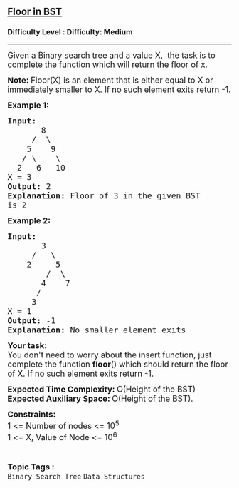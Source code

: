 <h2><a href="https://www.geeksforgeeks.org/problems/implementing-floor-in-bst/1">Floor in BST</a></h2><h3>Difficulty Level : Difficulty: Medium</h3><hr><div class="problems_problem_content__Xm_eO"><p><span style="font-size:18px">Given a Binary search tree and a value X,&nbsp; the task is to complete the function which will return the floor of x.</span></p>

<p><span style="font-size:18px"><strong>Note: </strong>Floor(X) is an element that is either equal to X or immediately smaller to X. If no such element exits return -1. </span></p>

<p><span style="font-size:18px"><strong>Example 1:</strong></span></p>

<pre><span style="font-size:18px"><strong>Input:
</strong>       8
&nbsp;    /  \
&nbsp;   5    9
&nbsp;  / \    \
&nbsp; 2   6   10
X = 3
<strong>Output: </strong>2<strong>
Explanation: </strong>Floor of 3 in the given BST
is 2</span></pre>

<p><span style="font-size:18px"><strong>Example 2:</strong></span></p>

<pre><span style="font-size:18px"><strong>Input:
</strong>       3
&nbsp;    /   \
&nbsp;   2     5
&nbsp;       /  \
&nbsp;      4    7
&nbsp;     /
&nbsp;    3
X = 1
<strong>Output: </strong>-1<strong>
Explanation: </strong>No smaller element exits</span></pre>

<p><span style="font-size:18px"><strong>Your task:</strong><br>
You don't need to worry about the insert function, just complete the function <strong>floor</strong>() which should return the floor of X.&nbsp;If no such element exits return -1.</span></p>

<p><span style="font-size:18px"><strong>Expected Time Complexity:&nbsp;</strong>O(Height of the BST)<br>
<strong>Expected Auxiliary Space:&nbsp;</strong>O(Height of the BST).</span></p>

<p><span style="font-size:18px"><strong>Constraints:</strong><br>
1 &lt;= Number of nodes&nbsp;&lt;= 10<sup>5</sup><br>
1 &lt;= X, Value of Node &lt;= 10<sup>6</sup></span></p>
</div><br><p><span style=font-size:18px><strong>Topic Tags : </strong><br><code>Binary Search Tree</code>&nbsp;<code>Data Structures</code>&nbsp;